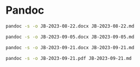 # Pandoc

```bash
pandoc -s -o JB-2023-08-22.docx JB-2023-08-22.md
```

```bash
pandoc -s -o JB-2023-09-05.docx JB-2023-09-05.md
```

```bash
pandoc -s -o JB-2023-09-21.docx JB-2023-09-21.md
```

```bash
pandoc -s -o JB-2023-09-21.pdf JB-2023-09-21.md
```